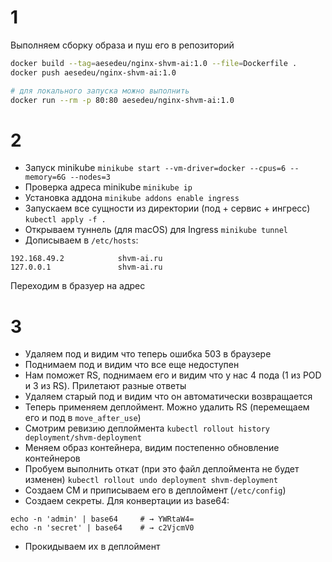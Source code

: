 # 1
Выполняем сборку образа и пуш его в репозиторий
```bash
docker build --tag=aesedeu/nginx-shvm-ai:1.0 --file=Dockerfile .
docker push aesedeu/nginx-shvm-ai:1.0

# для локального запуска можно выполнить
docker run --rm -p 80:80 aesedeu/nginx-shvm-ai:1.0
```

# 2
- Запуск minikube
```minikube start --vm-driver=docker --cpus=6 --memory=6G --nodes=3```
- Проверка адреса minikube
```minikube ip```
- Установка аддона
```minikube addons enable ingress```
- Запускаем все сущности из директории (под + сервис + ингресс)
```kubectl apply -f .```
- Открываем туннель (для macOS) для Ingress
```minikube tunnel```
- Дописываем в `/etc/hosts`:
```
192.168.49.2            shvm-ai.ru
127.0.0.1               shvm-ai.ru
```

Переходим в бразуер на адрес

# 3
- Удаляем под и видим что теперь ошибка 503 в браузере
- Поднимаем под и видим что все еще недоступен
- Нам поможет RS, поднимаем его и видим что у нас 4 пода (1 из POD и 3 из RS). Прилетают разные ответы
- Удаляем старый под и видим что он автоматически возвращается
- Теперь применяем деплоймент. Можно удалить RS (перемещаем его и под в `move_after_use`)
- Смотрим ревизию деплоймента `kubectl rollout history deployment/shvm-deployment`
- Меняем образ контейнера, видим постепенно обновление контейнеров
- Пробуем выполнить откат (при это файл деплоймента не будет изменен) `kubectl rollout undo deployment shvm-deployment`
- Создаем CM и приписываем его в деплоймент (`/etc/config`)
- Создаем секреты. Для конвертации из base64:
```
echo -n 'admin' | base64     # → YWRtaW4=
echo -n 'secret' | base64    # → c2VjcmV0
```
- Прокидываем их в деплоймент